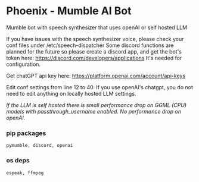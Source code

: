 # Phoenix - Mumble AI Bot
Mumble bot with speech synthesizer that uses openAI or self hosted LLM


If you have issues with the speech synthesizer voice, please check your conf files under /etc/speech-dispatcher
Some discord functions are planned for the future so please create a discord app, and get the bot's token here: https://discord.com/developers/applications It's needed for configuration.

Get chatGPT api key here: https://platform.openai.com/account/api-keys

Edit conf settings from line 12 to 40. If you use openAI's chatgpt, you do not need to edit anything on locally hosted LLM settings.

_If the LLM is self hosted there is small performance drop on GGML (CPU) models with passthrough_username enabled. No performance drop on openAI._


### pip packages

```
pymumble, discord, openai

```

### os deps

```
espeak, ffmpeg

```
